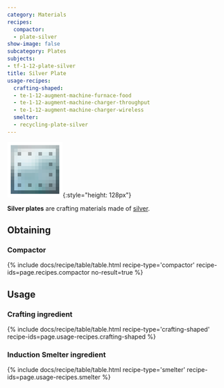 ```yaml
---
category: Materials
recipes:
  compactor:
  - plate-silver
show-image: false
subcategory: Plates
subjects:
- tf-1-12-plate-silver
title: Silver Plate
usage-recipes:
  crafting-shaped:
  - te-1-12-augment-machine-furnace-food
  - te-1-12-augment-machine-charger-throughput
  - te-1-12-augment-machine-charger-wireless
  smelter:
  - recycling-plate-silver
---
```


![Silver plate](/assets/images/docs/1.12/thermal-foundation/plate-silver.png){:style="height: 128px"}


**Silver plates** are crafting materials made of [silver](../silver-ingot/).


Obtaining
---------

### Compactor
{% include docs/recipe/table/table.html recipe-type='compactor' recipe-ids=page.recipes.compactor no-result=true %}


Usage
-----

### Crafting ingredient
{% include docs/recipe/table/table.html recipe-type='crafting-shaped' recipe-ids=page.usage-recipes.crafting-shaped %}

### Induction Smelter ingredient
{% include docs/recipe/table/table.html recipe-type='smelter' recipe-ids=page.usage-recipes.smelter %}
